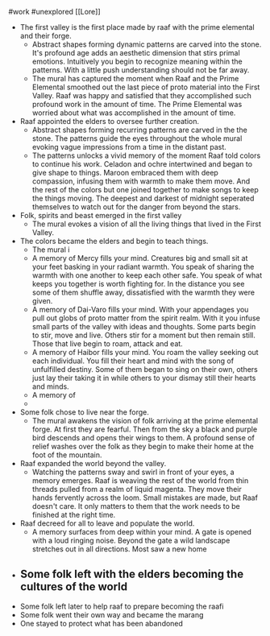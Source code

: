 #work #unexplored 
[[Lore]]

- The first valley is the first place made by raaf with the prime elemental and their forge.
	- Abstract shapes forming dynamic patterns are carved into the stone. It's profound age adds an aesthetic dimension that stirs primal emotions. Intuitively you begin to recognize meaning within the patterns. With a little push understanding should not be far away.
	- The mural has captured the moment when Raaf and the Prime Elemental smoothed out the last piece of proto material into the First Valley. Raaf was happy and satisfied that they accomplished such profound work in the amount of time. The Prime Elemental was worried about what was accomplished in the amount of time.
- Raaf appointed the elders to oversee further creation.
	- Abstract shapes forming recurring patterns are carved in the the stone. The patterns guide the eyes throughout the whole mural evoking vague impressions from a time in the distant past. 
	- The patterns unlocks a vivid memory of the moment Raaf told colors to continue his work.  Celadon and ochre intertwined and began to give shape to things.  Maroon embraced them with deep compassion, infusing them with warmth to make them move. And the rest of the colors but one joined together to make songs to keep the things moving. The deepest and darkest of midnight seperated themselves to watch out for the danger from beyond the stars.
- Folk, spirits and beast emerged in the first valley
	- The mural evokes a vision of all the living things that lived in the First Valley. 
- The colors became the elders and begin to teach things.
	- The mural i
	- A memory of Mercy fills your mind. Creatures big and small sit at your feet basking in your radiant warmth. You speak of sharing the warmth with one another to keep each other safe. You speak of what keeps you together is worth fighting for. In the distance you see some of them shuffle away, dissatisfied with the warmth they were given. 
	- A memory of Dai-Varo fills your mind. With your appendages you pull out globs of proto matter from the spirit realm. With it you infuse small parts of the valley with ideas and thoughts. Some parts begin to stir, move and live.  Others stir for a moment but then remain still. Those that live begin to roam, attack and eat. 
	- A memory of Haibor fills your mind. You roam the valley seeking out each individual. You fill their heart and mind with the song of unfulfilled destiny. Some of them began to sing on their own, others just lay their taking it in while others to your dismay still their hearts and minds.
	- A memory of 
	- 
- Some folk chose to live near the forge.
	- The mural awakens the vision of folk arriving at the prime elemental forge. At first they are fearful. Then from the sky a black and purple bird descends and opens their wings to them. A profound sense of relief washes over the folk as they begin to make their home at the foot of the mountain.
- Raaf expanded the world beyond the valley.
	- Watching the patterns sway and swirl in front of your eyes, a memory emerges. Raaf is weaving the rest of the world from thin threads pulled from a realm of liquid magenta. They move their hands fervently across the loom. Small mistakes are made, but Raaf doesn't care. It only matters to them that the work needs to be finished at the right time.  
- Raaf decreed for all to leave and populate the world.
	- A memory surfaces from deep within your mind. A gate is opened with a loud ringing noise. Beyond the gate a wild landscape stretches out in all directions. Most saw a new home 
- Some folk left with the elders becoming the cultures of the world
	- 
- Some folk left later to help raaf to prepare becoming the raafi
- Some folk went their own way and became the marang
- One stayed to protect what has been abandoned